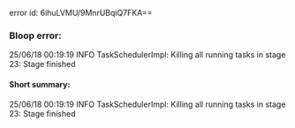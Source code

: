 error id: 6ihuLVMU/9MnrUBqiQ7FKA==
### Bloop error:

25/06/18 00:19:19 INFO TaskSchedulerImpl: Killing all running tasks in stage 23: Stage finished
#### Short summary: 

25/06/18 00:19:19 INFO TaskSchedulerImpl: Killing all running tasks in stage 23: Stage finished